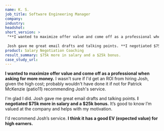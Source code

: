 ```yaml
---
name: K. S.
job_title: Software Engineering Manager
company: 
industry: 
headshot: 
short_version: >
 "**I wanted to maximize offer value and come off as a professional when asking for more money.** I wasn't sure if I'd get an ROI from hiring Josh, given the high cost.
 
 Josh gave me great email drafts and talking points. **I negotiated $75k more in salary and a $25k bonus.** It’s good to know I’m valued at the company and helps with my motivation."
product: Salary Negotiation Coaching
result_summary: $75k more in salary and a $25k bonus.
case_study_url: 
---
```


**I wanted to maximize offer value and come off as a professional when asking for more money.** I wasn't sure if I'd get an ROI from hiring Josh, given the high cost; probably wouldn't have done it if not for Patrick McKenzie (patio11) recommending Josh's service.

I'm glad I did. Josh gave me great email drafts and talking points. **I negotiated $75k more in salary and a $25k bonus.** It’s good to know I’m valued at the company and helps with my motivation.

I'd recommend Josh’s service. **I think it has a good EV (expected value) for high earners.**